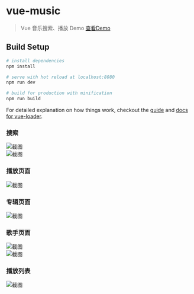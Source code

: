 # vue-music

> Vue 音乐搜索、播放 Demo [查看Demo](http://sioxas.github.io/)

## Build Setup

``` bash
# install dependencies
npm install

# serve with hot reload at localhost:8080
npm run dev

# build for production with minification
npm run build
```

For detailed explanation on how things work, checkout the [guide](http://vuejs-templates.github.io/webpack/) and [docs for vue-loader](http://vuejs.github.io/vue-loader).  

### 搜索  
![截图](https://github.com/Sioxas/vue-music/raw/master/src/assets/screenshot/IMG_1351.PNG)  
![截图](https://github.com/Sioxas/vue-music/raw/master/src/assets/screenshot/IMG_1591.PNG)
### 播放页面  
![截图](https://github.com/Sioxas/vue-music/raw/master/src/assets/screenshot/IMG_1352.PNG)  
### 专辑页面  
![截图](https://github.com/Sioxas/vue-music/raw/master/src/assets/screenshot/IMG_1587.PNG)  
### 歌手页面  
![截图](https://github.com/Sioxas/vue-music/raw/master/src/assets/screenshot/IMG_1588.PNG)  
![截图](https://github.com/Sioxas/vue-music/raw/master/src/assets/screenshot/IMG_1589.PNG)  
### 播放列表  
![截图](https://github.com/Sioxas/vue-music/raw/master/src/assets/screenshot/IMG_1590.PNG)
